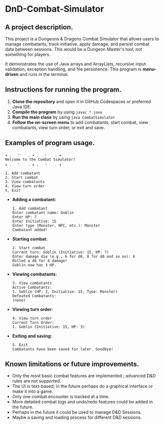 # DnD-Combat-Simulator

## A project description.

This project is a Dungeons & Dragons Combat Simulator that allows users to manage combatants, track initiative, apply damage, and persist combat data between sessions. This would be a Dungeon Master's tool, not something for players.

It demonstrates the use of Java arrays and ArrayLists, recursive input validation, exception handling, and file persistence. This program is **menu-driven** and runs in the terminal.

## Instructions for running the program.

1. **Clone the repository** and open it in GitHub Codespaces or preferred Java IDE.
2. **Compile the program** by using `javac *.java`
3. **Run the main class** by using `java CombatSimulator`
4. **Follow the on-screen menu** to add combatants, start combat, view combatants, view turn order, or exit and save.

## Examples of program usage.

```
✦ . 　⁺ 　 . ✦ . 　⁺ 　 . ✦
Welcome to the Combat Simulator!
✦ . 　⁺ 　 . ✦ . 　⁺ 　 . ✦

1. Add combatant
2. Start combat
3. View combatants
4. View turn order
5. Exit

```

- **Adding a combatant:**
  
  ```
  1. Add combatant
  Enter combatant name: Goblin
  Enter HP: 7
  Enter Initiative: 15
  Enter type (Monster, NPC, etc.): Monster
  Combatant added!
  ```

- **Starting combat:**
  ```
  2. Start combat
  Current turn: Goblin (Initiative: 15, HP: 7)
  Enter damage die (e.g., 6 for d6, 8 for d8 and so on): 6
  Rolled a d6 for 4 damage!
  Goblin now has 3 HP.
  ```

- **Viewing combatants:**
  ```
  3. View combatants
  Active Combatants:
  1. Goblin (HP: 3, Initiative: 15, Type: Monster)
  Defeated Combatants:
  (none)
  ```

- **Viewing turn order:**
  ```
  4. View turn order
  Current Turn Order:
  1. Goblin (Initiative: 15, HP: 3)
  ```

- **Exiting and saving:**
  ```
  5. Exit
  Combatants have been saved for later. Goodbye!
  ```

## Known limitations or future improvements.
 - Only the most basic combat features are implemented ; advanced D&D rules are not supported.
 - The UI is text-based; in the future perhaps do a graphical interface or make it into a game.
 - Only one combat encounter is tracked at a time.
 - More detailed combat logs and undo/redo features could be added in the future.
 - Perhaps in the future it could be used to manage D&D Sessions.
 - Maybe a saving and loading process for different D&D sessions.
